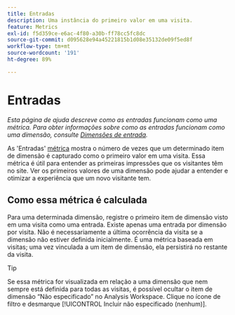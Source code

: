 ```yaml
---
title: Entradas
description: Uma instância do primeiro valor em uma visita.
feature: Metrics
exl-id: f5d359ce-e6ac-4f80-a30b-ff78cc5fc8dc
source-git-commit: d095628e94a45221815b1d08e35132de09f5ed8f
workflow-type: tm+mt
source-wordcount: '191'
ht-degree: 89%

---
```


# Entradas

*Esta página de ajuda descreve como as entradas funcionam como uma métrica. Para obter informações sobre como as entradas funcionam como uma dimensão, consulte [Dimensões de entrada](../dimensions/entry-dimensions.md).*

As &#39;Entradas&#39; [métrica](overview.md) mostra o número de vezes que um determinado item de dimensão é capturado como o primeiro valor em uma visita. Essa métrica é útil para entender as primeiras impressões que os visitantes têm no site. Ver os primeiros valores de uma dimensão pode ajudar a entender e otimizar a experiência que um novo visitante tem.

## Como essa métrica é calculada

Para uma determinada dimensão, registre o primeiro item de dimensão visto em uma visita como uma entrada. Existe apenas uma entrada por dimensão por visita. Não é necessariamente a última ocorrência da visita se a dimensão não estiver definida inicialmente. É uma métrica baseada em visitas; uma vez vinculada a um item de dimensão, ela persistirá no restante da visita.

>[!TIP]
>
>Se essa métrica for visualizada em relação a uma dimensão que nem sempre está definida para todas as visitas, é possível ocultar o item de dimensão “Não especificado” no Analysis Workspace. Clique no ícone de filtro e desmarque [!UICONTROL Incluir não especificado (nenhum)].
